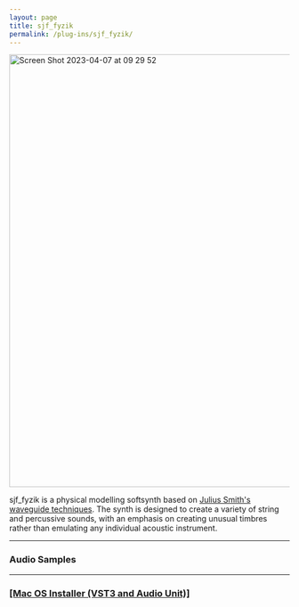 ```yaml
---
layout: page
title: sjf_fyzik
permalink: /plug-ins/sjf_fyzik/
---
```

<img width="778" alt="Screen Shot 2023-04-07 at 09 29 52" src="https://user-images.githubusercontent.com/12850558/230573405-45e877fa-a7f7-4dd2-87c6-d462deee9399.png">




sjf_fyzik is a physical modelling softsynth based on [Julius Smith's waveguide techniques](https://ccrma.stanford.edu/~jos/swgt/). 
The synth is designed to create a variety of string and percussive sounds, with an emphasis on creating unusual timbres rather than emulating any individual acoustic instrument.

---


### Audio Samples
<!--Amen Break Unprocessed-->
<!--<audio controls>-->
<!--<source src="/MP3s/amen160.mp3" type="audio/mp3">-->
<!--</audio>-->
<!---->
<!--Funky Drummer Unprocessed-->
<!--<audio controls>-->
<!--<source src="/MP3s/funkyDummer160.mp3" type="audio/mp3">-->
<!--</audio>-->
<!---->
<!---->
<!---->
<!--Funky Amen Processed-->
<!--<audio controls>-->
<!--<source src="/MP3s/amenFunkyMangled160.mp3" type="audio/mp3">-->
<!--</audio>-->

---


### [[Mac OS Installer (VST3 and Audio Unit)]](https://drive.google.com/file/d/19cOwqCbYHmicSFGJ7pgYoYirQBf1mpjj/view?usp=sharing)
